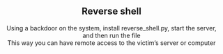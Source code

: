<h2 align="center">Reverse shell</h2>

<p align="center">Using a backdoor on the system, install reverse_shell.py, start the server, and then run the file <br> This way you can have remote access to the victim’s server or computer</p>
